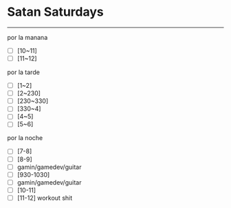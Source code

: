# Satan Saturdays
---
por la manana
- [ ] [10~11] 
- [ ] [11~12] 

por la tarde
- [ ] [1~2] 
- [ ] [2~230] 
- [ ] [230~330] 
- [ ] [330~4] 
- [ ] [4~5] 
- [ ] [5~6] 

por la noche
- [ ] [7-8] 
- [ ] [8-9] 
- [ ] gamin/gamedev/guitar
- [ ] [930-1030] 
- [ ] gamin/gamedev/guitar
- [ ] [10-11] 
- [ ] [11-12] workout shit